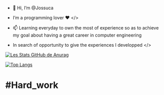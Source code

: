 - 👋 Hi, I’m @Jossuca
 
- I’m a programming lover ♥ </>
  
- 📫 Learning everyday to own the most of experience so as to achieve my goal about having a great career in computer engineering

- In search of opportunity to give the experiences I developped </>

[![Les Stats GitHub de Anurag](https://github-readme-stats.vercel.app/api?username=Jossuc4&show_icons=true&theme=radical)](https://github.com/anuraghazra/github-readme-stats)

[![Top Langs](https://github-readme-stats.vercel.app/api/top-langs/?username=Jossuc4&layout=compact&show_icons=true&theme=radical)](https://github.com/anuraghazra/github-readme-stats)
# #Hard_work
